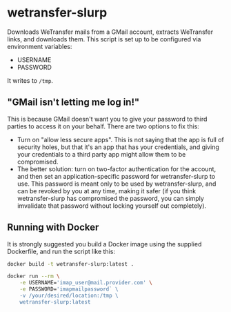 # wetransfer-slurp

Downloads WeTransfer mails from a GMail account, extracts WeTransfer links, and downloads them.
This script is set up to be configured via environment variables:
 - USERNAME
 - PASSWORD

It writes to `/tmp`.

## "GMail isn't letting me log in!"

This is because GMail doesn't want you to give your password to third parties to access
it on your behalf. There are two options to fix this:
 - Turn on "allow less secure apps". This is not saying that the app is full of security
   holes, but that it's an app that has your credentials, and giving your credentials to
   a third party app might allow them to be compromised.
 - The better solution: turn on two-factor authentication for the account, and then set
   an application-specific password for wetransfer-slurp to use. This password is meant
   only to be used by wetransfer-slurp, and can be revoked by you at any time, making it
   safer (if you think wetransfer-slurp has compromised the password, you can simply
   imvalidate that password without locking yourself out completely).

## Running with Docker

It is strongly suggested you build a Docker image using the supplied Dockerfile, and run
the script like this:

```bash
docker build -t wetransfer-slurp:latest .

docker run --rm \
    -e USERNAME='imap_user@mail.provider.com' \
    -e PASSWORD='imapmailpassword` \
    -v /your/desired/location:/tmp \
    wetransfer-slurp:latest
```
